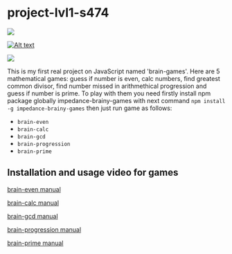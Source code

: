 # project-lvl1-s474

<a href="https://codeclimate.com/github/impedance/project-lvl1-s474/maintainability"><img src="https://api.codeclimate.com/v1/badges/5d56b626de74104f8987/maintainability" /></a>

[![Alt text](https://api.codeclimate.com/v1/badges/5d56b626de74104f8987/maintainability)](https://codeclimate.com/github/impedance/project-lvl1-s474/maintainability)

<a href="https://travis-ci.org/impedance/project-lvl1-s474">
    <img src="https://travis-ci.com/impedance/project-lvl1-s474.svg?branch=master" /></a>


This is my first real project on JavaScript named 'brain-games'. Here are 5 mathematical games: 
guess if number is even, calc numbers, find greatest common divisor, find number missed in arithmethical progression and guess if number is prime.
To play with them you need firstly install npm package globally impedance-brainy-games
with next command
`npm install -g impedance-brainy-games`
then just run game as follows:

 - `brain-even`
 - `brain-calc`
 - `brain-gcd`
 - `brain-progression`
 - `brain-prime`

## Installation and usage video for games</h2>

[brain-even manual](https://asciinema.org/a/oDk7ni61y9yenaQYskDwqS2Sr)

[brain-calc manual](https://asciinema.org/a/OpbMwQkNS55cJ4PGYKt9kt20X)

[brain-gcd manual](https://asciinema.org/a/4w4EHTivCmbfN4Xr2kdwJKGyR)

[brain-progression manual](https://asciinema.org/a/ZSM4zqTUB0krHSkgjJn2mCuSP)

[brain-prime manual](https://asciinema.org/a/1fuzm23mc02u3MXhthFEkMBJl)
